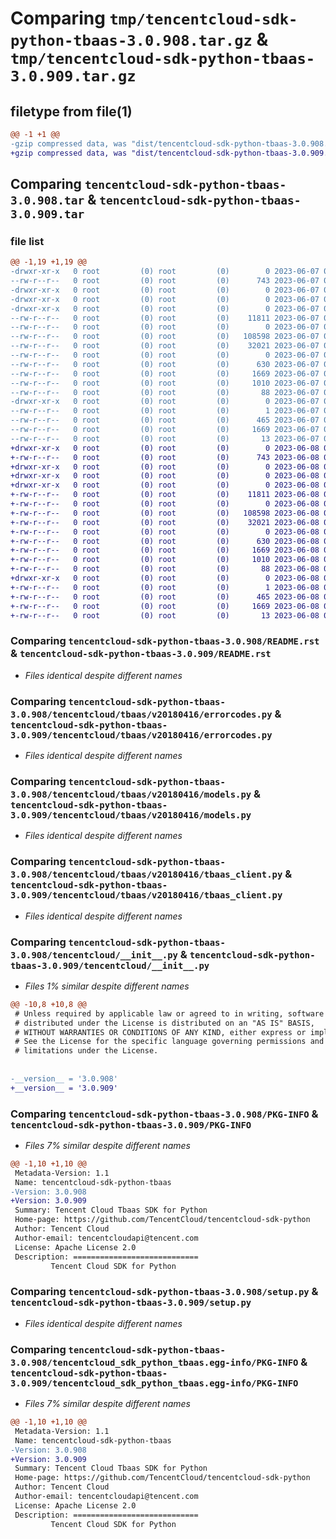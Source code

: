 # Comparing `tmp/tencentcloud-sdk-python-tbaas-3.0.908.tar.gz` & `tmp/tencentcloud-sdk-python-tbaas-3.0.909.tar.gz`

## filetype from file(1)

```diff
@@ -1 +1 @@
-gzip compressed data, was "dist/tencentcloud-sdk-python-tbaas-3.0.908.tar", last modified: Wed Jun  7 00:32:28 2023, max compression
+gzip compressed data, was "dist/tencentcloud-sdk-python-tbaas-3.0.909.tar", last modified: Thu Jun  8 00:33:18 2023, max compression
```

## Comparing `tencentcloud-sdk-python-tbaas-3.0.908.tar` & `tencentcloud-sdk-python-tbaas-3.0.909.tar`

### file list

```diff
@@ -1,19 +1,19 @@
-drwxr-xr-x   0 root         (0) root         (0)        0 2023-06-07 00:32:28.000000 tencentcloud-sdk-python-tbaas-3.0.908/
--rw-r--r--   0 root         (0) root         (0)      743 2023-06-07 00:32:28.000000 tencentcloud-sdk-python-tbaas-3.0.908/README.rst
-drwxr-xr-x   0 root         (0) root         (0)        0 2023-06-07 00:32:28.000000 tencentcloud-sdk-python-tbaas-3.0.908/tencentcloud/
-drwxr-xr-x   0 root         (0) root         (0)        0 2023-06-07 00:32:28.000000 tencentcloud-sdk-python-tbaas-3.0.908/tencentcloud/tbaas/
-drwxr-xr-x   0 root         (0) root         (0)        0 2023-06-07 00:32:28.000000 tencentcloud-sdk-python-tbaas-3.0.908/tencentcloud/tbaas/v20180416/
--rw-r--r--   0 root         (0) root         (0)    11811 2023-06-07 00:32:28.000000 tencentcloud-sdk-python-tbaas-3.0.908/tencentcloud/tbaas/v20180416/errorcodes.py
--rw-r--r--   0 root         (0) root         (0)        0 2023-06-07 00:32:28.000000 tencentcloud-sdk-python-tbaas-3.0.908/tencentcloud/tbaas/v20180416/__init__.py
--rw-r--r--   0 root         (0) root         (0)   108598 2023-06-07 00:32:28.000000 tencentcloud-sdk-python-tbaas-3.0.908/tencentcloud/tbaas/v20180416/models.py
--rw-r--r--   0 root         (0) root         (0)    32021 2023-06-07 00:32:28.000000 tencentcloud-sdk-python-tbaas-3.0.908/tencentcloud/tbaas/v20180416/tbaas_client.py
--rw-r--r--   0 root         (0) root         (0)        0 2023-06-07 00:32:28.000000 tencentcloud-sdk-python-tbaas-3.0.908/tencentcloud/tbaas/__init__.py
--rw-r--r--   0 root         (0) root         (0)      630 2023-06-07 00:32:28.000000 tencentcloud-sdk-python-tbaas-3.0.908/tencentcloud/__init__.py
--rw-r--r--   0 root         (0) root         (0)     1669 2023-06-07 00:32:28.000000 tencentcloud-sdk-python-tbaas-3.0.908/PKG-INFO
--rw-r--r--   0 root         (0) root         (0)     1010 2023-06-07 00:32:28.000000 tencentcloud-sdk-python-tbaas-3.0.908/setup.py
--rw-r--r--   0 root         (0) root         (0)       88 2023-06-07 00:32:28.000000 tencentcloud-sdk-python-tbaas-3.0.908/setup.cfg
-drwxr-xr-x   0 root         (0) root         (0)        0 2023-06-07 00:32:28.000000 tencentcloud-sdk-python-tbaas-3.0.908/tencentcloud_sdk_python_tbaas.egg-info/
--rw-r--r--   0 root         (0) root         (0)        1 2023-06-07 00:32:28.000000 tencentcloud-sdk-python-tbaas-3.0.908/tencentcloud_sdk_python_tbaas.egg-info/dependency_links.txt
--rw-r--r--   0 root         (0) root         (0)      465 2023-06-07 00:32:28.000000 tencentcloud-sdk-python-tbaas-3.0.908/tencentcloud_sdk_python_tbaas.egg-info/SOURCES.txt
--rw-r--r--   0 root         (0) root         (0)     1669 2023-06-07 00:32:28.000000 tencentcloud-sdk-python-tbaas-3.0.908/tencentcloud_sdk_python_tbaas.egg-info/PKG-INFO
--rw-r--r--   0 root         (0) root         (0)       13 2023-06-07 00:32:28.000000 tencentcloud-sdk-python-tbaas-3.0.908/tencentcloud_sdk_python_tbaas.egg-info/top_level.txt
+drwxr-xr-x   0 root         (0) root         (0)        0 2023-06-08 00:33:18.000000 tencentcloud-sdk-python-tbaas-3.0.909/
+-rw-r--r--   0 root         (0) root         (0)      743 2023-06-08 00:33:18.000000 tencentcloud-sdk-python-tbaas-3.0.909/README.rst
+drwxr-xr-x   0 root         (0) root         (0)        0 2023-06-08 00:33:18.000000 tencentcloud-sdk-python-tbaas-3.0.909/tencentcloud/
+drwxr-xr-x   0 root         (0) root         (0)        0 2023-06-08 00:33:18.000000 tencentcloud-sdk-python-tbaas-3.0.909/tencentcloud/tbaas/
+drwxr-xr-x   0 root         (0) root         (0)        0 2023-06-08 00:33:18.000000 tencentcloud-sdk-python-tbaas-3.0.909/tencentcloud/tbaas/v20180416/
+-rw-r--r--   0 root         (0) root         (0)    11811 2023-06-08 00:33:18.000000 tencentcloud-sdk-python-tbaas-3.0.909/tencentcloud/tbaas/v20180416/errorcodes.py
+-rw-r--r--   0 root         (0) root         (0)        0 2023-06-08 00:33:18.000000 tencentcloud-sdk-python-tbaas-3.0.909/tencentcloud/tbaas/v20180416/__init__.py
+-rw-r--r--   0 root         (0) root         (0)   108598 2023-06-08 00:33:18.000000 tencentcloud-sdk-python-tbaas-3.0.909/tencentcloud/tbaas/v20180416/models.py
+-rw-r--r--   0 root         (0) root         (0)    32021 2023-06-08 00:33:18.000000 tencentcloud-sdk-python-tbaas-3.0.909/tencentcloud/tbaas/v20180416/tbaas_client.py
+-rw-r--r--   0 root         (0) root         (0)        0 2023-06-08 00:33:18.000000 tencentcloud-sdk-python-tbaas-3.0.909/tencentcloud/tbaas/__init__.py
+-rw-r--r--   0 root         (0) root         (0)      630 2023-06-08 00:33:18.000000 tencentcloud-sdk-python-tbaas-3.0.909/tencentcloud/__init__.py
+-rw-r--r--   0 root         (0) root         (0)     1669 2023-06-08 00:33:18.000000 tencentcloud-sdk-python-tbaas-3.0.909/PKG-INFO
+-rw-r--r--   0 root         (0) root         (0)     1010 2023-06-08 00:33:18.000000 tencentcloud-sdk-python-tbaas-3.0.909/setup.py
+-rw-r--r--   0 root         (0) root         (0)       88 2023-06-08 00:33:18.000000 tencentcloud-sdk-python-tbaas-3.0.909/setup.cfg
+drwxr-xr-x   0 root         (0) root         (0)        0 2023-06-08 00:33:18.000000 tencentcloud-sdk-python-tbaas-3.0.909/tencentcloud_sdk_python_tbaas.egg-info/
+-rw-r--r--   0 root         (0) root         (0)        1 2023-06-08 00:33:18.000000 tencentcloud-sdk-python-tbaas-3.0.909/tencentcloud_sdk_python_tbaas.egg-info/dependency_links.txt
+-rw-r--r--   0 root         (0) root         (0)      465 2023-06-08 00:33:18.000000 tencentcloud-sdk-python-tbaas-3.0.909/tencentcloud_sdk_python_tbaas.egg-info/SOURCES.txt
+-rw-r--r--   0 root         (0) root         (0)     1669 2023-06-08 00:33:18.000000 tencentcloud-sdk-python-tbaas-3.0.909/tencentcloud_sdk_python_tbaas.egg-info/PKG-INFO
+-rw-r--r--   0 root         (0) root         (0)       13 2023-06-08 00:33:18.000000 tencentcloud-sdk-python-tbaas-3.0.909/tencentcloud_sdk_python_tbaas.egg-info/top_level.txt
```

### Comparing `tencentcloud-sdk-python-tbaas-3.0.908/README.rst` & `tencentcloud-sdk-python-tbaas-3.0.909/README.rst`

 * *Files identical despite different names*

### Comparing `tencentcloud-sdk-python-tbaas-3.0.908/tencentcloud/tbaas/v20180416/errorcodes.py` & `tencentcloud-sdk-python-tbaas-3.0.909/tencentcloud/tbaas/v20180416/errorcodes.py`

 * *Files identical despite different names*

### Comparing `tencentcloud-sdk-python-tbaas-3.0.908/tencentcloud/tbaas/v20180416/models.py` & `tencentcloud-sdk-python-tbaas-3.0.909/tencentcloud/tbaas/v20180416/models.py`

 * *Files identical despite different names*

### Comparing `tencentcloud-sdk-python-tbaas-3.0.908/tencentcloud/tbaas/v20180416/tbaas_client.py` & `tencentcloud-sdk-python-tbaas-3.0.909/tencentcloud/tbaas/v20180416/tbaas_client.py`

 * *Files identical despite different names*

### Comparing `tencentcloud-sdk-python-tbaas-3.0.908/tencentcloud/__init__.py` & `tencentcloud-sdk-python-tbaas-3.0.909/tencentcloud/__init__.py`

 * *Files 1% similar despite different names*

```diff
@@ -10,8 +10,8 @@
 # Unless required by applicable law or agreed to in writing, software
 # distributed under the License is distributed on an "AS IS" BASIS,
 # WITHOUT WARRANTIES OR CONDITIONS OF ANY KIND, either express or implied.
 # See the License for the specific language governing permissions and
 # limitations under the License.
 
 
-__version__ = '3.0.908'
+__version__ = '3.0.909'
```

### Comparing `tencentcloud-sdk-python-tbaas-3.0.908/PKG-INFO` & `tencentcloud-sdk-python-tbaas-3.0.909/PKG-INFO`

 * *Files 7% similar despite different names*

```diff
@@ -1,10 +1,10 @@
 Metadata-Version: 1.1
 Name: tencentcloud-sdk-python-tbaas
-Version: 3.0.908
+Version: 3.0.909
 Summary: Tencent Cloud Tbaas SDK for Python
 Home-page: https://github.com/TencentCloud/tencentcloud-sdk-python
 Author: Tencent Cloud
 Author-email: tencentcloudapi@tencent.com
 License: Apache License 2.0
 Description: ============================
         Tencent Cloud SDK for Python
```

### Comparing `tencentcloud-sdk-python-tbaas-3.0.908/setup.py` & `tencentcloud-sdk-python-tbaas-3.0.909/setup.py`

 * *Files identical despite different names*

### Comparing `tencentcloud-sdk-python-tbaas-3.0.908/tencentcloud_sdk_python_tbaas.egg-info/PKG-INFO` & `tencentcloud-sdk-python-tbaas-3.0.909/tencentcloud_sdk_python_tbaas.egg-info/PKG-INFO`

 * *Files 7% similar despite different names*

```diff
@@ -1,10 +1,10 @@
 Metadata-Version: 1.1
 Name: tencentcloud-sdk-python-tbaas
-Version: 3.0.908
+Version: 3.0.909
 Summary: Tencent Cloud Tbaas SDK for Python
 Home-page: https://github.com/TencentCloud/tencentcloud-sdk-python
 Author: Tencent Cloud
 Author-email: tencentcloudapi@tencent.com
 License: Apache License 2.0
 Description: ============================
         Tencent Cloud SDK for Python
```


